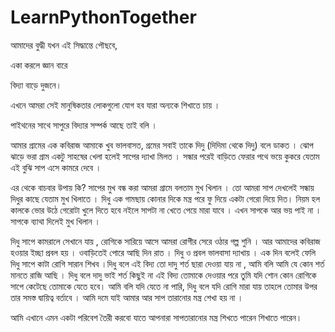 # LearnPythonTogether
আমাদের বুদ্ধী যখন এই সিদ্ধান্তে পৌছবে, 

একা করলে জ্ঞান বারে

বিদ্যা বাড়ে দুজনে।

এখনে আমরা সেই মানুষিকতার লোকগুলো যোগ হব যারা অন্যকে শিখাতে চায় ।

পাইথনের সাথে সাপুরে বিদ্যার সম্পর্ক আছে তাই বলি ।

আমার গ্রামের এক কবিরাজ আমাকে খুব ভালবাসত, গ্রমের সবাই তাকে দিদু (দিদিমা থেকে দিদু) বলে ডাকত । ঝোপ ঝাড়ে ভরা গ্রাম একটু সাহষের খেলা হলেই সাপের দ্যাখা মিলত । সন্ধার পরেই বাড়িতে ফেরার পথে ভয়ে কুকরে যেতাম এই বুঝি সাপ এসে কামরে দেবে ।

এর থেকে বাচবার উপায় কি? সাপের মুখ বন্ধ করা আমরা গ্রামে বলতাম মুখ খিলান । তো আমরা সাপ দেখলেই সন্ধায় দিধুর কাছে যেতাম মুখ খিলাতে । দিধু এক গামছায় কোনার দিকে মন্ত্র পরে ফু দিয়ে একটা গেরো দিয়ে দিত। নিয়ম হল কালকে ভোর উঠে গেরোটা খুলে দিতে হবে নইলে সাপটা না খেতে পেয়ে মারা যাবে । এখন সাপকে আর ভয় পাই না । সাপকে ব্যাথা দিলেই মুখ খিলান ।

দিধু সাপে কামরালে সেখানে যায় , রোগিকে সারিয়ে আসে আমরা রোগীর সেরে ওঠার গল্প শুনি । আর আমাদের কবিরাজ হওয়ার ইচ্ছা প্রবল হয় । ওবাড়িতেই পোরে আছি দিন রাত । দিধু ও প্রবল ভালবাসা দ্যাখায় । এক দিন বলেই ফেলি দিধু সাপে কাটা রোগি সারান শিখব ।দিধু বলে এই বিদ্য তো দাদু শর্ত ছারা দেওয়া যায় না , আমি বলি আমি যে কোন শর্ত মানতে রাজি আছি । দিধু বলে দাদু ভাই শর্ত কিছুই না এই বিদ্য তোমাকে দেওয়ার পরে তুমি যদি শোন কোন রোগিকে সাপে কেটেছে তোমাকে যেতে হবে। আমি বলি যদি যেতে না পারি, দিধু বলে যদি রোগি মারা যায় তাহলে তোমার উপর তার সমস্ত দ্বায়িত্ব বর্তাবে । আমি দমে যাই আমার আর সাপ তারানোর মন্ত্র শেখা হয় না ।

আমি এখানে এমন একটা পরিবেশ তৈরী করবো যাতে আপনারা সাপতারানোর মন্ত্র শিখতে পারেন শিখাতে পারেন।


